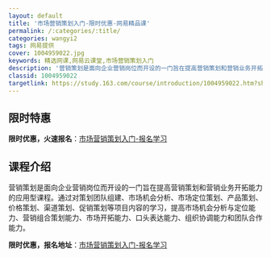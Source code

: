 ```yaml
---
layout: default
title: '市场营销策划入门-限时优惠-网易精品课'
permalink: /:categories/:title/
categories: wangyi2
tags: 网易提供
cover: 1004959022.jpg
keywords: 精选网课,网易云课堂,市场营销策划入门
description: '营销策划是面向企业营销岗位而开设的一门旨在提高营销策划和营销业务开拓能力的应用型课程。通过对策划团队组建、市场机会分析、'
classid: 1004959022
targetlink: https://study.163.com/course/introduction/1004959022.htm?share=1&shareId=1025206652&utm_campaign=share&utm_medium=iphoneShare&utm_source=&utm_u=1025206652
---
```


## 限时特惠

**限时优惠，火速报名**：[市场营销策划入门-报名学习](https://study.163.com/course/introduction/1004959022.htm?share=1&shareId=1025206652&utm_campaign=share&utm_medium=iphoneShare&utm_source=&utm_u=1025206652)

## 课程介绍

营销策划是面向企业营销岗位而开设的一门旨在提高营销策划和营销业务开拓能力的应用型课程。通过对策划团队组建、市场机会分析、市场定位策划、产品策划、价格策划、渠道策划、促销策划等项目内容的学习，提高市场机会分析与定位能力、营销组合策划能力、市场开拓能力、口头表达能力、组织协调能力和团队合作能力。

**限时优惠，报名地址**：[市场营销策划入门-报名学习](https://study.163.com/course/introduction/1004959022.htm?share=1&shareId=1025206652&utm_campaign=share&utm_medium=iphoneShare&utm_source=&utm_u=1025206652)

